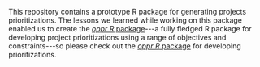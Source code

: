 This repository contains a prototype R package for generating projects prioritizations. The lessons we learned while working on this package enabled us to create the [_oppr R_ package](https://prioritizr.github.io/oppr)---a fully fledged R package for developing project prioritizations using a range of objectives and constraints---so please check out the [_oppr R_ package](https://prioritizr.github.io/oppr) for developing prioritizations.
